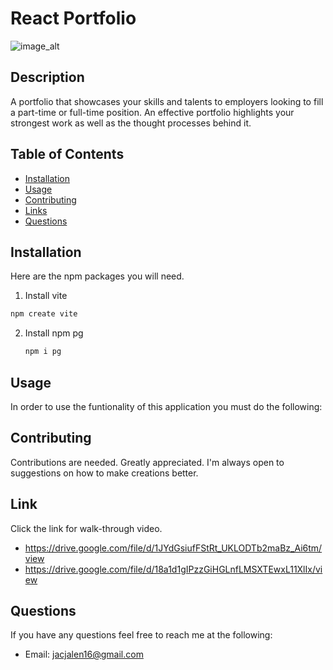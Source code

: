 

# React Portfolio
![image_alt](react-portfolio\src\assets\react.svg)


## Description
A portfolio that showcases your skills and talents to employers looking to fill a part-time or full-time position. An effective portfolio highlights your strongest work as well as the thought processes behind it. 

## Table of Contents
- [Installation](#Installation)
- [Usage](#Usage)
- [Contributing](#Contributing)
- [Links](#Links)
- [Questions](#Questions)
        
## Installation
Here are the npm packages you will need.
 1. Install vite
   ```sh
   npm create vite
   ```
2. Install npm  pg
   ```sh
   npm i pg
   ```

## Usage
In order to use the funtionality of this application you must do the following:




## Contributing
Contributions are needed. Greatly appreciated. I'm always open to suggestions on how to make creations better.


## Link
Click the link for walk-through video. 
* https://drive.google.com/file/d/1JYdGsiufFStRt_UKLODTb2maBz_Ai6tm/view
* https://drive.google.com/file/d/18a1d1gIPzzGiHGLnfLMSXTEwxL11XlIx/view
                                        
## Questions

If you have any questions feel free to reach me at the following:
- Email: jacjalen16@gmail.com


